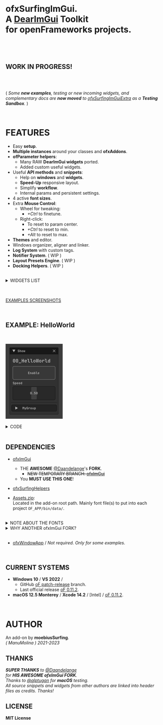 <br>

<h1>

ofxSurfingImGui.  
A [DearImGui](https://github.com/ocornut/imgui) **Toolkit**  
for **openFrameworks** projects.  

</h1>

<br>
<br>

## WORK IN PROGRESS!

<br>
<br>

( _Some **new examples**, testing or new incoming widgets, and complementary docs are **now moved** to [ofxSurfingImGuiExtra](https://github.com/moebiussurfing/ofxSurfingImGuiExtra) as a **Testing Sandbox**._ )  

<br>

# FEATURES

- Easy **setup**.
- **Multiple instances** around your classes and **ofxAddons**.
- **ofParameter helpers**:
  - Many RAW **DearImGui widgets** ported.
  - Added custom useful widgets.
- Useful **API methods** and **snippets**: 
  - Help on **windows** and **widgets**.
  - **Speed-Up** responsive layout.
  - Simplify **workflow**.
  - Internal params and persistent settings.
- 4 active **font sizes**.
- Extra **Mouse Control**: 
  - Wheel for tweaking:
    -  _+Ctrl_ to finetune.
  - Right-click:
    - To reset to param center.
    - _+Ctrl_ to reset to min.
    - _+Alt_ to reset to max.
- **Themes** and editor.
- Windows organizer, aligner and linker.
- **Log System** with custom tags.
- **Notifier System**. ( WIP )
- **Layout Presets Engine**. ( WIP )
- **Docking Helpers**. ( WIP )

<br>

<details>
  <summary>WIDGETS LIST</summary>
  <p>
    
- Big Toggles and Buttons.
- Vertical and Horizontal Sliders.
- Range Sliders.
- Styled Knobs.
- Tree folders.
- Inactive, hidden or locked styles.
- Floating tooltip, labels and values.
- Dropdown / Combo index selector and names.
- Matrix buttons to an index selector.
- Bundled widgets like arrows linked to int params browsing.
- DearWidgets.
- Gradient Color Designer.
- Progress bars and waiting spinners.
- Files Browser.
- Curve Editors.
- Bubbles Notifier System.
- Profile Plotters.
- ...
  
  </p>
  </details>

<br>
<br>

[EXAMPLES SCREENSHOTS](/Examples/README.md)  
 
<br>
  
## EXAMPLE: HelloWorld

<br>

![](/Examples/00_HelloWorld/Capture.PNG)  

<details>
  <summary>CODE</summary>

### ofApp.h

```.cpp
#include "ofxSurfingImGui.h"

ofxSurfingGui ui;
ofParameter<bool> bGui{ "Show", true };

ofParameter<bool> bEnable{ "Enable", true };
ofParameter<float> speed{ "Speed", .5f, 0.f, 1.f };
ofParameterGroup params{ "MyGroup", bEnable, speed };
```

### ofApp.cpp

```.cpp
void ofApp::draw() 
{
    ui.Begin();
    {
        /* Put windows here */

        if (ui.BeginWindow(bGui))
        {
            /* Put widgets here */

            ui.AddLabelBig("HELLO WORLD");
            ui.AddSpacing();
            ui.Add(bEnable, OFX_IM_TOGGLE_BIG_BORDER_BLINK);
            ui.Add(speed, OFX_IM_HSLIDER);
            ui.AddSpacingSeparated();
            ui.AddGroup(params, SurfingGuiGroupStyle_Collapsed);

            ui.EndWindow();
        }
    }
    ui.End();
}
```

</details>

<br>

## DEPENDENCIES

* [ofxImGui](https://github.com/Daandelange/ofxImGui/tree/develop)  
  - THE **AWESOME** [@Daandelange](https://github.com/Daandelange)'s **FORK**.
    - ~~NEW TEMPORARY BRANCH: [ofxImGui](https://github.com/moebiussurfing/ofxImGui)~~  
  - You **MUST USE THIS ONE**! 
* [ofxSurfingHelpers](https://github.com/moebiussurfing/ofxSurfingHelpers)

* [Assets.zip](assets.zip):  
Located in the add-on root path. Mainly font file(s) to put into each project `OF_APP/bin/data/`.  

<br>

<details>
  <summary>NOTE ABOUT THE FONTS</summary>

The font file for the currently used theme is **JetBrainsMono-Bold.ttf**. If that font is not located, then it will search for a legacy font called **telegrama_render.otf**. If none of that fonts are located (then `/data` can also be empty), it will work too, but using the default bundled font from **ImGui**.  

</details>

<details>
  <summary>WHY ANOTHER ofxImGui FORK?</summary>
  <p>

- What's new on the [@Daandelange FORK](https://github.com/Daandelange/ofxImGui/tree/develop) vs the [legacy](https://github.com/jvcleave/ofxImGui) **ofxImGui** from [@jvcleave](https://github.com/jvcleave)? 
  
  - Multi context / instances: 
    
    - Several windows from different add-ons without colliding.  
  
  - Easy to update to future **NEW ImGui** versions.  
    Currently this fork is linked to the [develop branch](https://github.com/jvcleave/ofxImGui/tree/develop) on the original **ofxImGui** from **@jvcleave**.  
    And will be probably merged into the master branch.  
    
    </p>
    </details>

<br>

* [ofxWindowApp](https://github.com/moebiussurfing/ofxWindowApp) / _Not required. Only for some examples._

<br>

## CURRENT SYSTEMS

- **Windows 10** / **VS 2022** / 
    * GitHub [oF patch-release](https://github.com/openframeworks/openFrameworks/tree/patch-release) branch.
    * Last official release [oF 0.11.2](https://openframeworks.cc/download/).
- **macOS 12.5 Monterey** / **Xcode 14.2** / [Intel] / [oF 0.11.2](https://openframeworks.cc/download/). 
   

<br>

# AUTHOR

An add-on by **moebiusSurfing**.  
*( ManuMolina ) 2021-2023*  

## THANKS

_**SUPER THANKS** to [@Daandelange](https://github.com/Daandelange)  
for **HIS AWESOME ofxImGui FORK**._  
_Thanks to [@alptugan](https://github.com/alptugan) for **macOS** testing._  
_All source snippets and widgets from other authors are linked into header files as credits. Thanks!_  
## LICENSE

**MIT License**
